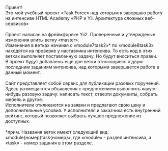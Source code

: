 Привет! <br>
Это мой учебный проект «Task Force» над которым я завершаю работу на интенсиве HTML Academy «PHP и Yii. Архитектура сложных веб-сервисов» <br><br>
Проект написан на фреймфорвке Yii2. Проверенные и утвержденые изменения влиты ветку «master». <br>
Изменения в ветках начиная с «module7task2»* по «module8task3» находятся на проверке у наставника интенсива. То есть код в этих ветках выполняет поставленную задачу. Но будут вноситься правки.<br>
В проект будут добавлены еще две ветки относящиеся к двум последним заданиям интенсива, над которыми завершается работа в данный момент. <br><br>
Сайт представляет собой сервис для публикации разовых поручений. Здесь размещаются объявления с предложением выполнить какую-нибудь разовую задачу: написать текст, отвезти документы, собрать мебель и другое. <br>
Исполнители откликаются на заявки и предлагают свою цену и дополнительные условия. У исполнителя и заказчика есть внутренний рейтинг, который позволяет выбрать лучшее предложение из доступных.<br><br>
*прим. Названия веток имеют следующий вид: «module{номер}task{номер}», где «module» - раздел интенсива, а «task» - номер задания в этом разделе.
